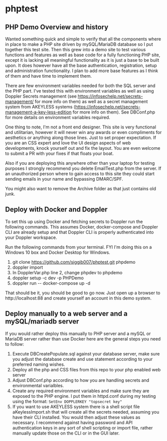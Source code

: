 # phptest
## PHP Demo Overview and history
Wanted something quick and simple to verify that all the components where in place to make a PHP site driven by mySQL/MariaDB database so I put together this test site. Then this grew into a demo site to test various functions and features as well as base code for a fully functioning PHP site, except it is lacking all meaningful functionality as it is just a base to be built upon. It does however have all the base authentication, registration, setup and administration functionality. I plan to add more base features as I think of them and have time to implement them.

There are few environment variables needed for both the SQL server and the PHP part. I've tested this with environment variables as well as using Doppler Secrets management (see https://infosechelp.net/secrets-management/ for more info on them) as well as a secret management system from AKEYLESS systems (https://infosechelp.net/secrets-management-a-key-less-edition for more info on them). See DBConf.php for more details on environment variables required.

One thing to note, I'm not a front end designer. This site is very functional and utilitarian, however it will never win any awards or even compliments for aesthetics or anything along those lines. Just to set proper expectation. If you are an CSS expert and love the UI design aspects of web developments, knock yourself out and fix the layout. You are even welcome to submit a PR with your fixes if that floats your boat.

Also if you are deploying this anywhere other than your laptop for testing purposes I strongly recommend you delete EmailTest.php from the server. If an unauthorized person where to gain access to this site they could start sending emails in your name and bypassing DMARC/SPF. 

You might also want to remove the Archive folder as that just contains old junk. 

## Deploy with Docker and Doppler

To set this up using Docker and fetching secrets to Doppler run the following commands. This assumes Docker, docker-compose and Doppler CLI are already setup and that Doppler CLI is properly authenticated into your Doppler workspace.

Run the following commands from your terminal. FYI I'm doing this on a Windows 10 box and Docker Desktop for Windows. 

1. git clone https://github.com/siggib007/phptest.git phpdemo
2. doppler import
3. In DopplerVar.php line 2, change phpdev to phpdemo
4. doppler setup -c dev -p PHPDemo
5. doppler run -- docker-compose up -d

That should be it, you should be good to go now. Just open up a browser to http://localhost:88 and create yourself an account in this demo system.

## Deploy manually to a web server and a mySQL/mariadb server

If you would rather deploy this manually to PHP server and a mySQL or MariaDB server rather than use Docker here are the general steps you need to follow:

1. Execute DBCreatePopulate.sql against your database server, make sure you adjust the database create and use statement according to your preferred naming wishes. 
2. Deploy all the php and CSS files from this repo to your php enabled web server
3. Adjust DBConf.php according to how you are handling secrets and environmental varialbles. 
4. Create any required environment variables and make sure they are exposed to the PHP engine.
   I put them in httpd.conf during my testing using the format:
   `SetEnv DOPPLERKEY "topsecret key"`
5. If you want to use AKEYLESS system there is a shell script file aKeylessImport.sh that will create all the secrets needed, assuming you have their CLI installed. You would then adjust these values as necessary. I recommend against having password and API authentication keys in any sort of shell scripting or import file, rather manually update those on the CLI or in the GUI later.
